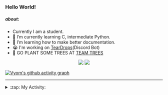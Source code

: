 ### Hello World!

##### about:
- Currently I am a student.
- 🌱 I’m currently learning C, intermediate Python.
- 🌱 I’m learning how to make better documentation.
- 😭 I'm working on [TearDrops](https://github.com/Vyvy-vi/TearDrops)(Discord Bot)
- 🌱 GO PLANT SOME TREES AT [TEAM TREES](https://teamtrees.org/)

<p align="center">
  <a href="https://twitter.com/Vyvy_viM"><img target="_blank" src="https://img.shields.io/badge/twitter%20@Vyvy_viM-0D95E8?style=for-the-badge&logo=twitter&logoColor=white"/></a> 
  <a href="https://vyvy-vi.github.io/portfolio"><img target="_blank" src="https://img.shields.io/badge/-I%27m_craving_for_open_source-green?style=for-the-badge&logo=github&logoColor=black"/></a> 
</p>

[![Vyom's github activity graph](https://activity-graph.herokuapp.com/graph?username=Vyvy-vi)](https://github.com/ashutosh00710/github-readme-activity-graph)

---
<details>
  <summary>:zap: My Activity:</summary>
  
<!--START_SECTION:waka-->
**I'm a Night 🦉** 

```text
🌞 Morning    29 commits     █░░░░░░░░░░░░░░░░░░░░░░░░   4.93% 
🌆 Daytime    117 commits    █████░░░░░░░░░░░░░░░░░░░░   19.9% 
🌃 Evening    232 commits    █████████░░░░░░░░░░░░░░░░   39.46% 
🌙 Night      210 commits    █████████░░░░░░░░░░░░░░░░   35.71%

```
📅 **I'm Most Productive on Sunday** 

```text
Monday       68 commits     ███░░░░░░░░░░░░░░░░░░░░░░   11.56% 
Tuesday      93 commits     ████░░░░░░░░░░░░░░░░░░░░░   15.82% 
Wednesday    87 commits     ███░░░░░░░░░░░░░░░░░░░░░░   14.8% 
Thursday     81 commits     ███░░░░░░░░░░░░░░░░░░░░░░   13.78% 
Friday       42 commits     █░░░░░░░░░░░░░░░░░░░░░░░░   7.14% 
Saturday     75 commits     ███░░░░░░░░░░░░░░░░░░░░░░   12.76% 
Sunday       142 commits    ██████░░░░░░░░░░░░░░░░░░░   24.15%

```


📊 **This Week I Spent My Time On** 

```text
🔥 Editors: 
Vim                      4 hrs 10 mins       ████████████████████░░░░░   80.54% 
VS Code                  1 hr                ████░░░░░░░░░░░░░░░░░░░░░   19.46%

🐱‍💻 Projects: 
heptagram-api            1 hr 9 mins         █████░░░░░░░░░░░░░░░░░░░░   22.24% 
TEC-Discord-Automation   45 mins             ███░░░░░░░░░░░░░░░░░░░░░░   14.48% 
Shepherd-bot             43 mins             ███░░░░░░░░░░░░░░░░░░░░░░   13.9% 
awesome-quincy-larson-ema37 mins             ███░░░░░░░░░░░░░░░░░░░░░░   12.08% 
assistant-bee            37 mins             ███░░░░░░░░░░░░░░░░░░░░░░   11.95%

```


 Last Updated on 25/07/2021
<!--END_SECTION:waka-->
</details>

